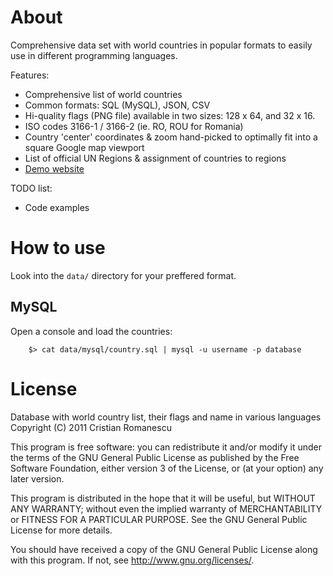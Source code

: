 About
=====

Comprehensive data set with world countries in popular formats to easily use in different programming languages.

Features:

* Comprehensive list of world countries
* Common formats: SQL (MySQL), JSON, CSV
* Hi-quality flags (PNG file) available in two sizes: 128 x 64, and 32 x 16.
* ISO codes 3166-1 / 3166-2 (ie. RO, ROU for Romania)
* Country 'center' coordinates & zoom hand-picked to optimally fit into a square Google map viewport
* List of official UN Regions & assignment of countries to regions
* [Demo website](http://countries.romanescu.ro)

TODO list:

* Code examples

How to use
==========

Look into the ```data/``` directory for your preffered format. 

MySQL
----

Open a console and load the countries:
```
	$> cat data/mysql/country.sql | mysql -u username -p database
```

License
=======

Database with world country list, their flags and name in various languages
Copyright (C) 2011  Cristian Romanescu

This program is free software: you can redistribute it and/or modify
it under the terms of the GNU General Public License as published by
the Free Software Foundation, either version 3 of the License, or
(at your option) any later version.

This program is distributed in the hope that it will be useful,
but WITHOUT ANY WARRANTY; without even the implied warranty of
MERCHANTABILITY or FITNESS FOR A PARTICULAR PURPOSE.  See the
GNU General Public License for more details.

You should have received a copy of the GNU General Public License
along with this program.  If not, see <http://www.gnu.org/licenses/>.
